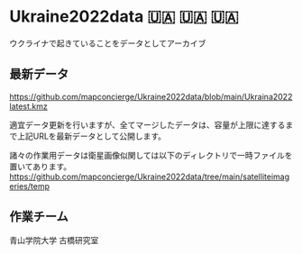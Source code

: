# Ukraine2022data 🇺🇦 🇺🇦 🇺🇦
ウクライナで起きていることをデータとしてアーカイブ

## 最新データ
https://github.com/mapconcierge/Ukraine2022data/blob/main/Ukraina2022latest.kmz

適宜データ更新を行いますが、全てマージしたデータは、容量が上限に達するまで上記URLを最新データとして公開します。

諸々の作業用データは衛星画像似関しては以下のディレクトリで一時ファイルを置いてあります。
https://github.com/mapconcierge/Ukraine2022data/tree/main/satelliteimageries/temp


## 作業チーム
青山学院大学 古橋研究室
